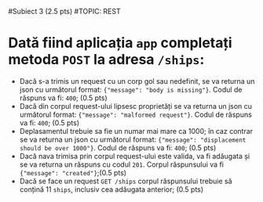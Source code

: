 #Subiect 3 (2.5 pts)
#TOPIC: REST

# Dată fiind aplicația `app` completați metoda `POST` la adresa `/ships`:

- Dacă s-a trimis un request cu un corp gol sau nedefinit, se va returna un json cu următorul format: `{"message": "body is missing"}`. Codul de răspuns va fi: `400`; (0.5 pts)
- Dacă din corpul request-ului lipsesc proprietăți se va returna un json cu următorul format: `{"message": "malformed request"}`. Codul de răspuns va fi: `400`; (0.5 pts)
- Deplasamentul trebuie sa fie un numar mai mare ca 1000; în caz contrar se va returna un json cu următorul format: `{"message": "displacement should be over 1000"}`. Codul de răspuns va fi: `400`; (0.5 pts)
- Dacă nava trimisa prin corpul request-ului este valida, va fi adăugata și se va returna un răspuns cu  codul `201`. Corpul răspunsului va fi `{"message": "created"}`;(0.5 pts)
- Dacă se face un request `GET /ships` corpul răspunsului trebuie să conțină 11 `ships`, inclusiv cea adăugata anterior; (0.5 pts)